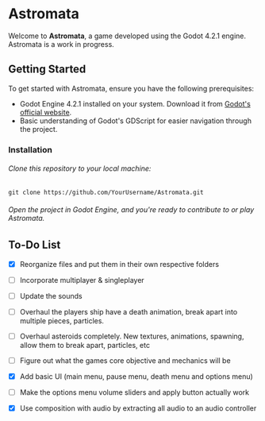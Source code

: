 # Astromata

Welcome to **Astromata**, a game developed using the Godot 4.2.1 engine. Astromata is a work in progress.

## Getting Started

To get started with Astromata, ensure you have the following prerequisites:

- Godot Engine 4.2.1 installed on your system. Download it from [Godot's official website](https://godotengine.org/download).
- Basic understanding of Godot's GDScript for easier navigation through the project.

### Installation

###### Clone this repository to your local machine:
	git clone https://github.com/YourUsername/Astromata.git

###### Open the project in Godot Engine, and you're ready to contribute to or play Astromata.

## To-Do List

- [x] Reorganize files and put them in their own respective folders
- [ ] Incorporate multiplayer & singleplayer
- [ ] Update the sounds
- [ ] Overhaul the players ship have a death animation, break apart into multiple pieces, particles.
- [ ] Overhaul asteroids completely. New textures, animations, spawning, allow them to break apart, particles, etc
- [ ] Figure out what the games core objective and mechanics will be
- [x] Add basic UI (main menu, pause menu, death menu and options menu)
- [ ] Make the options menu volume sliders and apply button actually work
- [x] Use composition with audio by extracting all audio to an audio controller
      

